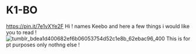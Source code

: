 # K1-BO
https://pin.it/7e1vXYe2F
Hi ! names Keebo and here a few things i would like you to read ! 
![tumblr_bdea1d400682ef6b06053754d52c1e8b_62ebac96_400](https://github.com/user-attachments/assets/8001f6b8-b825-4b09-823a-ab3c0e40a017)
This is for pt purposes only nothng else ! 
